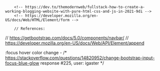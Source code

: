 <!-- code structure references:  -->
        <!-- https://dev.to/themodernweb/fullstack-how-to-create-a-working-blogging-website-with-pure-html-css-and-js-in-2021-9di -->
        <!-- https://developer.mozilla.org/en-US/docs/Web/HTML/Element/form -->

        // References: 
// https://getbootstrap.com/docs/5.0/components/navbar/
// https://developer.mozilla.org/en-US/docs/Web/API/Element/append

:focus hover color change -
/* https://stackoverflow.com/questions/14820952/change-bootstrap-input-focus-blue-glow response #225, user: igaster */